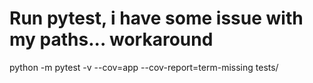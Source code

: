 # Run pytest, i have some issue with my paths... workaround
python -m pytest -v --cov=app --cov-report=term-missing tests/
